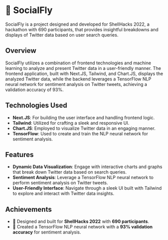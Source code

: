 # 🐥 SocialFly

SocialFly is a project designed and developed for ShellHacks 2022, a hackathon with 690 participants, that provides insightful breakdowns and displays of Twitter data based on user search queries.

## Overview

SocialFly utilizes a combination of frontend technologies and machine learning to analyze and present Twitter data in a user-friendly manner. The frontend application, built with Next.JS, Tailwind, and Chart.JS, displays the analyzed Twitter data, while the backend leverages a TensorFlow NLP neural network for sentiment analysis on Twitter tweets, achieving a validation accuracy of 93%.

## Technologies Used

- **Next.JS**: For building the user interface and handling frontend logic.
- **Tailwind**: Utilized for crafting a sleek and responsive UI.
- **Chart.JS**: Employed to visualize Twitter data in an engaging manner.
- **TensorFlow**: Used to create and train the NLP neural network for sentiment analysis.

## Features

- **Dynamic Data Visualization**: Engage with interactive charts and graphs that break down Twitter data based on search queries.
- **Sentiment Analysis**: Leverage a TensorFlow NLP neural network to perform sentiment analysis on Twitter tweets.
- **User-Friendly Interface**: Navigate through a sleek UI built with Tailwind to explore and interact with Twitter data insights.

## Achievements

- 🚀 Designed and built for **ShellHacks 2022** with **690 participants**.
- 🧠 Created a TensorFlow NLP neural network with a **93% validation accuracy** for sentiment analysis.
